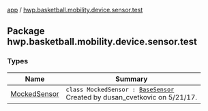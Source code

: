 [app](../index.md) / [hwp.basketball.mobility.device.sensor.test](.)

## Package hwp.basketball.mobility.device.sensor.test

### Types

| Name | Summary |
|---|---|
| [MockedSensor](-mocked-sensor/index.md) | `class MockedSensor : `[`BaseSensor`](../hwp.basketball.mobility.device.sensor/-base-sensor/index.md)<br>Created by dusan_cvetkovic on 5/21/17. |
